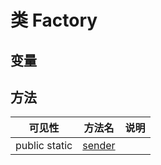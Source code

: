 #  类 Factory




## 变量


## 方法


| 可见性 | 方法名 | 说明 |
|--------|-------|------|
| public static|[sender](Factory/sender.md) |  |
